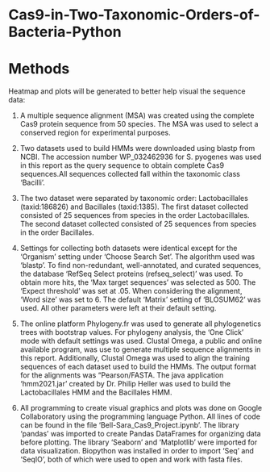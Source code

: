 # Cas9-in-Two-Taxonomic-Orders-of-Bacteria-Python
# Methods

Heatmap and plots will be generated to better help visual the sequence data:


1. A multiple sequence alignment (MSA) was created using the complete Cas9 protein sequence from 50 species. The MSA was used to select a conserved region for experimental purposes.

2. Two datasets used to build HMMs were downloaded using blastp from NCBI. The accession number WP_032462936 for S. pyogenes was used in this report as the query sequence to obtain complete Cas9 sequences.All sequences collected fall within the taxonomic class ‘Bacilli’.

3. The two dataset were separated by taxonomic order: Lactobacillales (taxid:186826) and Bacillales (taxid:1385). The first dataset collected consisted of 25 sequences from species in the order Lactobacillales. The second dataset collected consisted of 25 sequences from species in the order Bacillales.  

4. Settings for collecting both datasets were identical except for the ‘Organism’ setting under ‘Choose Search Set’. The algorithm used was ‘blastp’. To find non-redundant, well-annotated, and curated sequences, the database ‘RefSeq Select proteins (refseq_select)’ was 
used. To obtain more hits, the ‘Max target sequences’ was selected as 500. The ‘Expect threshold’ was set at .05. When considering the alignment, ‘Word size’ was set to 6. The default ‘Matrix’ setting of ‘BLOSUM62’ was used. All other parameters were left at their default setting. 

5. The online platform Phylogeny.fr was used to generate all phylogenetics trees with bootstrap values. For phylogeny analysis, the ‘One Click’ mode with default settings was used. Clustal Omega, a public and online available program, was use to generate multiple sequence alignments in this report. Additionally, Clustal Omega was used to align the training sequences of each dataset used to build the HMMs. The output format for the alignments was “Pearson/FASTA. The java application ‘hmm2021.jar’ created by Dr. Philip Heller was used to build the Lactobacillales HMM and the Bacillales HMM. 


6. All programming to create visual graphics and plots was done on Google Collaboratory using the programming language Python. All lines of code can be found in the file ‘Bell-Sara_Cas9_Project.ipynb’. The library ‘pandas’ was imported to create Pandas DataFrames for organizing data before plotting. The library ‘Seaborn’ and ‘Matplotlib’ were imported for  data visualization. Biopython was installed in order to import ‘Seq’ and ‘SeqIO’, both of which were used to open and work with fasta files. 



 
